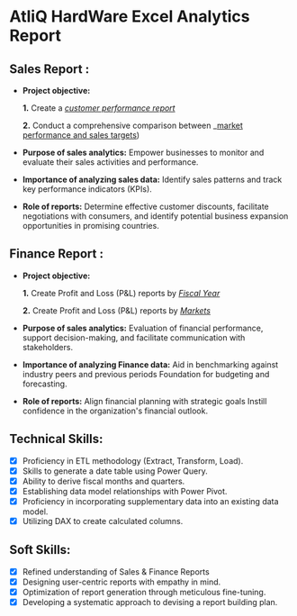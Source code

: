 # AtliQ HardWare Excel Analytics Report
## Sales Report :


- **Project objective:** 

    **1.** Create a _[customer performance report](https://github.com/Piyush22105061/Sales-anaystics-report/blob/f4b46c5c9160e3d67a64ed677679423767c4a182/customer%20net%20sales%20report.pdf)_ 

    **2.** Conduct a comprehensive comparison between _[market performance and sales targets](https://github.com/Piyush22105061/Sales-anaystics-report/blob/f4b46c5c9160e3d67a64ed677679423767c4a182/market%20performance%20vs%20target%20report.pdf))
- **Purpose of sales analytics:** Empower businesses to monitor and evaluate their sales activities and performance.

- **Importance of analyzing sales data:** Identify sales patterns and track key performance indicators (KPIs).

- **Role of reports:** Determine effective customer discounts, facilitate negotiations with consumers, and identify potential business expansion opportunities in promising countries.


## Finance Report :

- **Project objective:** 

    **1.** Create Profit and Loss (P&L) reports by _[Fiscal Year](https://github.com/gettingstarted2020/Sales-anaystics-report/blob/main/FINANCIAL%20REPORT.pdf)_ 

   **2.** Create Profit and Loss (P&L) reports by _[Markets](https://github.com/gettingstarted2020/Sales-anaystics-report/blob/main/P%26L%20by%20market.pdf)_

- **Purpose of sales analytics:** Evaluation of financial performance, support decision-making, and facilitate communication with stakeholders.

- **Importance of analyzing Finance data:** Aid in benchmarking against industry peers and previous periods Foundation for budgeting and forecasting.

- **Role of reports:** Align financial planning with strategic goals Instill confidence in the organization's financial outlook.


## Technical Skills:
- [x]	Proficiency in ETL methodology (Extract, Transform, Load).
- [x]	Skills to generate a date table using Power Query.
- [x]	Ability to derive fiscal months and quarters.
- [x]	Establishing data model relationships with Power Pivot.
- [x]	Proficiency in incorporating supplementary data into an existing data model.
- [x]	Utilizing DAX to create calculated columns.

## Soft Skills:
- [x]	Refined understanding of Sales & Finance Reports
- [x]	Designing user-centric reports with empathy in mind.
- [x]	Optimization of report generation through meticulous fine-tuning.
- [x]	Developing a systematic approach to devising a report building plan.

